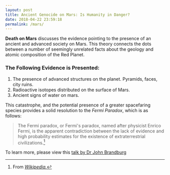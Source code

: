 ```yaml
---
layout: post
title: Ancient Genocide on Mars: Is Humanity in Danger?
date: 2018-04-22 23:59:18
permalink: /mars/
---
```


**Death on Mars** discusses the evidence pointing to the presence of an ancient and advanced society on Mars. This theory connects the dots between a number of seemingly unrelated facts about the geology and atomic composition of the Red Planet.

### The Following Evidence is Presented:
1. The presence of advanced structures on the planet. Pyramids, faces, city ruins.
2. Radioactive isotopes distributed on the surface of Mars.
3. Ancient signs of water on mars.

This catastrophe, and the potential presence of a greater spacefaring species provides a solid resolution to the *Fermi Paradox*, which is as follows:

>The Fermi paradox, or Fermi's paradox, named after physicist Enrico Fermi, is the apparent contradiction between the lack of evidence and high probability estimates for the existence of extraterrestrial civilizations.[^1]

To learn more, please view this [talk by Dr John Brandburg](https://www.youtube.com/watch?v=RjGkgK5taP4)

[^1]: From [*Wikipedia.*](https://en.wikipedia.org/wiki/Fermi_paradox)
